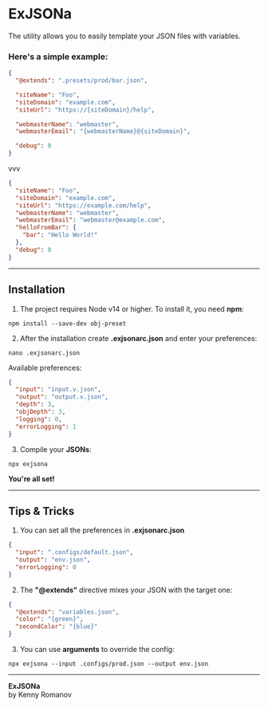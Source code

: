 # ExJSONa

The utility allows you to easily template your JSON files with variables.

### Here's a simple example:

```json
{
  "@extends": ".presets/prod/bar.json",

  "siteName": "Foo",
  "siteDomain": "example.com",
  "siteUrl": "https://{siteDomain}/help",

  "webmasterName": "webmaster",
  "webmasterEmail": "{webmasterName}@{siteDomain}",

  "debug": 0
}
```

vvv

```json
{
  "siteName": "Foo",
  "siteDomain": "example.com",
  "siteUrl": "https://example.com/help",
  "webmasterName": "webmaster",
  "webmasterEmail": "webmaster@example.com",
  "helloFromBar": {
    "bar": "Hello World!"
  },
  "debug": 0
}
```

---

## Installation

1. The project requires Node v14 or higher. To install it, you need **npm**:

```shell
npm install --save-dev obj-preset
```

2. After the installation create **.exjsonarc.json** and enter your preferences:

```shell
nano .exjsonarc.json
```

Available preferences:

```json
{
  "input": "input.v.json",
  "output": "output.v.json",
  "depth": 3,
  "objDepth": 3,
  "logging": 0,
  "errorLogging": 1
}
```

3. Compile your **JSONs**:

```shell
npx exjsona
```

**You're all set!**

---

## Tips & Tricks

1. You can set all the preferences in **.exjsonarc.json**

```json
{
  "input": ".configs/default.json",
  "output": "env.json",
  "errorLogging": 0
}
```

2. The **"@extends"** directive mixes your JSON with the target one:

```json
{
  "@extends": "variables.json",
  "color": "{green}",
  "secondColor": "{blue}"
}
```

3. You can use **arguments** to override the config:

```shell
npx exjsona --input .configs/prod.json --output env.json
```

---

**ExJSONa**  
by Kenny Romanov
